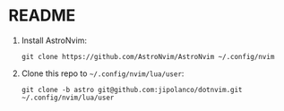 # README

1. Install AstroNvim:

       git clone https://github.com/AstroNvim/AstroNvim ~/.config/nvim

2. Clone this repo to `~/.config/nvim/lua/user`:

       git clone -b astro git@github.com:jipolanco/dotnvim.git ~/.config/nvim/lua/user

